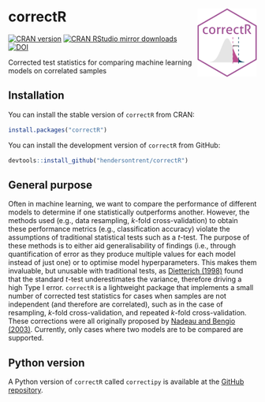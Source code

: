 
# correctR <img src="man/figures/correctR.png" align="right" width="120" />

[![CRAN
version](https://www.r-pkg.org/badges/version/correctR)](https://www.r-pkg.org/pkg/correctR)
[![CRAN RStudio mirror
downloads](https://cranlogs.r-pkg.org/badges/correctR)](https://www.r-pkg.org/pkg/correctR)
[![DOI](https://zenodo.org/badge/578642033.svg)](https://zenodo.org/badge/latestdoi/578642033)

Corrected test statistics for comparing machine learning models on
correlated samples

## Installation

You can install the stable version of `correctR` from CRAN:

``` r
install.packages("correctR")
```

You can install the development version of `correctR` from GitHub:

``` r
devtools::install_github("hendersontrent/correctR")
```

## General purpose

Often in machine learning, we want to compare the performance of
different models to determine if one statistically outperforms another.
However, the methods used (e.g., data resampling, $k$-fold
cross-validation) to obtain these performance metrics (e.g.,
classification accuracy) violate the assumptions of traditional
statistical tests such as a $t$-test. The purpose of these methods is to
either aid generalisability of findings (i.e., through quantification of
error as they produce multiple values for each model instead of just
one) or to optimise model hyperparameters. This makes them invaluable,
but unusable with traditional tests, as [Dietterich
(1998)](https://pubmed.ncbi.nlm.nih.gov/9744903/) found that the
standard $t$-test underestimates the variance, therefore driving a high
Type I error. `correctR` is a lightweight package that implements a
small number of corrected test statistics for cases when samples are not
independent (and therefore are correlated), such as in the case of
resampling, $k$-fold cross-validation, and repeated $k$-fold
cross-validation. These corrections were all originally proposed by
[Nadeau and Bengio
(2003)](https://link.springer.com/article/10.1023/A:1024068626366).
Currently, only cases where two models are to be compared are supported.

## Python version

A Python version of `correctR` called `correctipy` is available at the
[GitHub repository](https://github.com/hendersontrent/correctipy).
